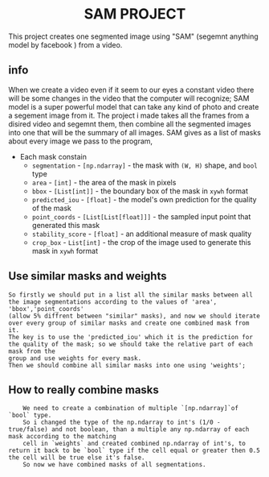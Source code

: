 <h1 align="center">SAM PROJECT</h1>
This project creates one segmented image using "SAM" (segemnt anything model by facebook ) from a video.

## info
  When we create a video even if it seem to our eyes a constant video there will be some changes in the video that the computer will recognize;
  SAM model is a super powerful model that can take any kind of photo and create a segement image from it.
  The project i made takes all the frames from a disired video and segemnt them, then combine all the segmented images into one that will be the summary of all images.
  SAM gives as a list of masks about every image we pass to the program,
  - Each mask constain
    - `segmentation` - `[np.ndarray]` - the mask with `(W, H)` shape, and `bool` type
    - `area` - `[int]` - the area of the mask in pixels
    - `bbox` - `[List[int]]` - the boundary box of the mask in `xywh` format
    - `predicted_iou` - `[float]` - the model's own prediction for the quality of the mask
    - `point_coords` - `[List[List[float]]]` - the sampled input point that generated this mask
    - `stability_score` - `[float]` - an additional measure of mask quality
    - `crop_box` - `List[int]` - the crop of the image used to generate this mask in `xywh` format
## Use similar masks and weights
    So firstly we should put in a list all the similar masks between all the image segmentations according to the values of 'area', 'bbox','point_coords'
    (allow 5% diffrent between "similar" masks), and now we should iterate over every group of similar masks and create one combined mask from it.
    The key is to use the 'predicted_iou' which it is the prediction for the quality of the mask; so we should take the relative part of each mask from the
    group and use weights for every mask.
    Then we should combine all similar masks into one using 'weights';
 ## How to really combine masks
        We need to create a combination of multiple `[np.ndarray]`of `bool` type.
        So i changed the type of the np.ndarray to int's (1/0 - true/false) and not boolean, than a multiple any np.ndarray of each mask according to the matching
        cell in `weights` and created combined np.ndarray of int's, to return it back to be `bool` type if the cell equal or greater then 0.5 the cell will be true else it's false.
        So now we have combined masks of all segmentations.
